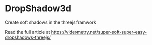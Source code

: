 # DropShadow3d
Create soft shadows in the threejs framwork

Read the full article at https://videometry.net/super-soft-super-easy-dropshadows-threejs/
